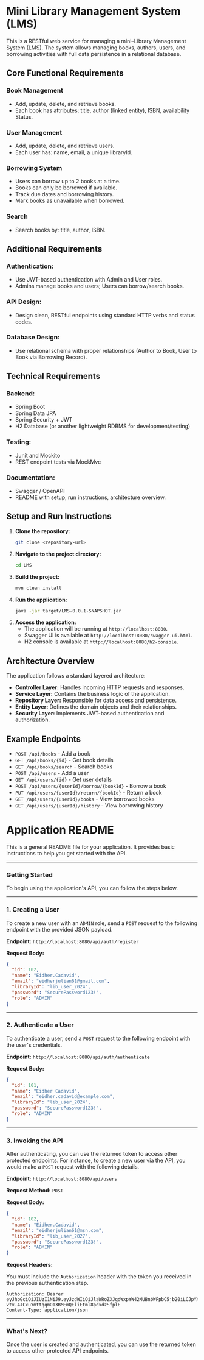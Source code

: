 # Mini Library Management System (LMS)

This is a RESTful web service for managing a mini–Library Management System (LMS). The system allows managing books,
authors, users, and borrowing activities with full data persistence in a relational database.

## Core Functional Requirements

### Book Management

- Add, update, delete, and retrieve books.
- Each book has attributes: title, author (linked entity), ISBN, availability Status.

### User Management

- Add, update, delete, and retrieve users.
- Each user has: name, email, a unique libraryId.

### Borrowing System

- Users can borrow up to 2 books at a time.
- Books can only be borrowed if available.
- Track due dates and borrowing history.
- Mark books as unavailable when borrowed.

### Search

- Search books by: title, author, ISBN.

## Additional Requirements

### Authentication:

- Use JWT-based authentication with Admin and User roles.
- Admins manage books and users; Users can borrow/search books.

### API Design:

- Design clean, RESTful endpoints using standard HTTP verbs and status codes.

### Database Design:

- Use relational schema with proper relationships (Author to Book, User to Book via Borrowing Record).

## Technical Requirements

### Backend:

- Spring Boot
- Spring Data JPA
- Spring Security + JWT
- H2 Database (or another lightweight RDBMS for development/testing)

### Testing:

- Junit and Mockito
- REST endpoint tests via MockMvc

### Documentation:

- Swagger / OpenAPI
- README with setup, run instructions, architecture overview.

## Setup and Run Instructions

1. **Clone the repository:**
   ```bash
   git clone <repository-url>
   ```
2. **Navigate to the project directory:**
   ```bash
   cd LMS
   ```
3. **Build the project:**
   ```bash
   mvn clean install
   ```
4. **Run the application:**
   ```bash
   java -jar target/LMS-0.0.1-SNAPSHOT.jar
   ```
5. **Access the application:**
    - The application will be running at `http://localhost:8080`.
    - Swagger UI is available at `http://localhost:8080/swagger-ui.html`.
    - H2 console is available at `http://localhost:8080/h2-console`.

## Architecture Overview

The application follows a standard layered architecture:

- **Controller Layer:** Handles incoming HTTP requests and responses.
- **Service Layer:** Contains the business logic of the application.
- **Repository Layer:** Responsible for data access and persistence.
- **Entity Layer:** Defines the domain objects and their relationships.
- **Security Layer:** Implements JWT-based authentication and authorization.

## Example Endpoints

- `POST /api/books` - Add a book
- `GET /api/books/{id}` - Get book details
- `GET /api/books/search` - Search books
- `POST /api/users` - Add a user
- `GET /api/users/{id}` - Get user details
- `POST /api/users/{userId}/borrow/{bookId}` - Borrow a book
- `PUT /api/users/{userId}/return/{bookId}` - Return a book
- `GET /api/users/{userId}/books` - View borrowed books
- `GET /api/users/{userId}/history` - View borrowing history

# Application README

This is a general README file for your application. It provides basic instructions to help you get started with the API.

---

### **Getting Started**

To begin using the application's API, you can follow the steps below.

---

### **1. Creating a User**

To create a new user with an `ADMIN` role, send a `POST` request to the following endpoint with the provided JSON
payload.

**Endpoint:** `http://localhost:8080/api/auth/register`

**Request Body:**

```json
{
  "id": 102,
  "name": "Eidher.Cadavid",
  "email": "eidherjulian61@gmail.com",
  "libraryId": "lib_user_2024",
  "password": "SecurePassword123!",
  "role": "ADMIN"
}
```

---

### **2. Authenticate a User**

To authenticate a user, send a `POST` request to the following endpoint with the user's credentials.

**Endpoint:** `http://localhost:8080/api/auth/authenticate`

**Request Body:**

```json
{
  "id": 101,
  "name": "Eidher Cadavid",
  "email": "eidher.cadavid@example.com",
  "libraryId": "lib_user_2024",
  "password": "SecurePassword123!",
  "role": "ADMIN"
}
```

---

### **3. Invoking the API**

After authenticating, you can use the returned token to access other protected endpoints. For instance, to create a new
user via the API, you would make a `POST` request with the following details.

**Endpoint:** `http://localhost:8080/api/users`

**Request Method:** `POST`

**Request Body:**

```json
{
  "id": 102,
  "name": "Eidher.Cadavid",
  "email": "eidherjulian61@msn.com",
  "libraryId": "lib_user_2027",
  "password": "SecurePassword123!",
  "role": "ADMIN"
}
```

**Request Headers:**

You must include the `Authorization` header with the token you received in the previous authentication step.

```
Authorization: Bearer eyJhbGciOiJIUzI1NiJ9.eyJzdWIiOiJlaWRoZXJqdWxpYW42MUBnbWFpbC5jb20iLCJpYXQiOjE3NTQzMjQ5MTQsImV4cCI6MTc1NDQxMTMxNH0.-vtx-4JCxuYmttqqmO13BMEmQEliEtml8pdxdzSfplE
Content-Type: application/json
```

---

### **What's Next?**

Once the user is created and authenticated, you can use the returned token to access other protected API endpoints.
